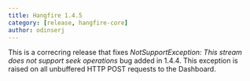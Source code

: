 ```yaml
---
title: Hangfire 1.4.5
category: [release, hangfire-core]
author: odinserj
---
```


This is a correcring release that fixes *NotSupportException: This stream does not support seek operations* bug added in 1.4.4. This exception is raised on all unbuffered HTTP POST requests to the Dashboard.